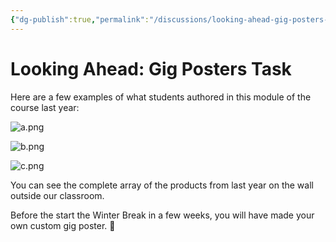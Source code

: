```yaml
---
{"dg-publish":true,"permalink":"/discussions/looking-ahead-gig-posters-task/","dgHomeLink":true,"dgShowToc":true}
---
```


# Looking Ahead: Gig Posters Task

Here are a few examples of what students authored in this module of the course last year:

![a.png](/img/user/Media/a.png)

![b.png](/img/user/Media/b.png)

![c.png](/img/user/Media/c.png)

You can see the complete array of the products from last year on the wall outside our classroom.

Before the start the Winter Break in a few weeks, you will have made your own custom gig poster. 💫


